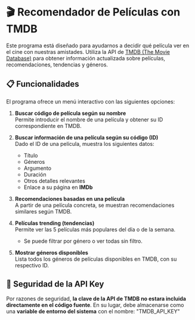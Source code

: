 # 🎬 Recomendador de Películas con TMDB

Este programa está diseñado para ayudarnos a decidir qué película ver en el cine con nuestras amistades. Utiliza la API de [TMDB (The Movie Database)](https://www.themoviedb.org/) para obtener información actualizada sobre películas, recomendaciones, tendencias y géneros.

## 📋 Funcionalidades

El programa ofrece un menú interactivo con las siguientes opciones:

1. **Buscar código de película según su nombre**  
   Permite introducir el nombre de una película y obtener su ID correspondiente en TMDB.

2. **Buscar información de una película según su código (ID)**  
   Dado el ID de una película, muestra los siguientes datos:
   - Título
   - Géneros
   - Argumento
   - Duración
   - Otros detalles relevantes
   - Enlace a su página en **IMDb**

3. **Recomendaciones basadas en una película**  
   A partir de una película concreta, se muestran recomendaciones similares según TMDB.

4. **Películas trending (tendencias)**  
   Permite ver las 5 películas más populares del día o de la semana.  
   - Se puede filtrar por género o ver todas sin filtro.

5. **Mostrar géneros disponibles**  
   Lista todos los géneros de películas disponibles en TMDB, con su respectivo ID.

## 🔐 Seguridad de la API Key

Por razones de seguridad, **la clave de la API de TMDB no estara incluida directamente en el código fuente**. En su lugar, debe almacenarse como una **variable de entorno del sistema** con el nombre: "TMDB_API_KEY"

